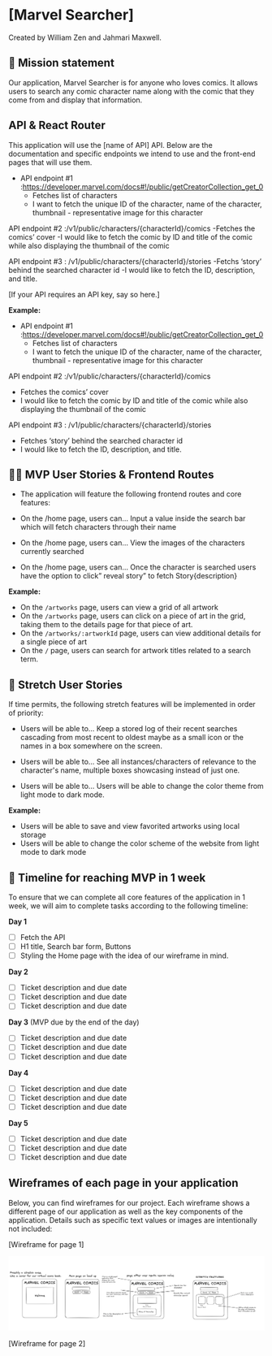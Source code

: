 # [Marvel Searcher]

Created by William Zen and Jahmari Maxwell.

## 🚀 Mission statement

Our application, Marvel Searcher is for anyone who loves comics. It allows users to search any comic character name along with the comic that they come from and display that information.

## API & React Router

This application will use the [name of API] API. Below are the documentation and specific endpoints we intend to use and the front-end pages that will use them.

- API endpoint #1 :https://developer.marvel.com/docs#!/public/getCreatorCollection_get_0
  - Fetches list of characters
  - I want to fetch the unique ID of the character, name of the character, thumbnail - representative image for this character

API endpoint #2 :/v1/public/characters/{characterId}/comics
-Fetches the comics’ cover
-I would like to fetch the comic by ID and title of the comic while also displaying the thumbnail of the comic

API endpoint #3 : /v1/public/characters/{characterId}/stories
-Fetchs ‘story’ behind the searched character id
-I would like to fetch the ID, description, and title.


[If your API requires an API key, say so here.]

**Example:**
- API endpoint #1 :https://developer.marvel.com/docs#!/public/getCreatorCollection_get_0
  - Fetches list of characters
  - I want to fetch the unique ID of the character, name of the character, thumbnail - representative image for this character

API endpoint #2 :/v1/public/characters/{characterId}/comics
- Fetches the comics’ cover
- I would like to fetch the comic by ID and title of the comic while also displaying the thumbnail of the comic

API endpoint #3 : /v1/public/characters/{characterId}/stories
- Fetches ‘story’ behind the searched character id
- I would like to fetch the ID, description, and title.


## 👩‍💻 MVP User Stories & Frontend Routes

* The application will feature the following frontend routes and core features:

* On the /home page, users can…
Input a value inside the search bar which will fetch characters through their name

* On the /home page, users can…
View the images of the characters currently searched

* On the /home page, users can…
Once the character is searched users have the option to click” reveal story” to fetch Story{description}

**Example:**
- On the `/artworks` page, users can view a grid of all artwork
- On the `/artworks` page, users can click on a piece of art in the grid, taking them to the details page for that piece of art.
- On the `/artworks/:artworkId` page, users can view additional details for a single piece of art
- On the `/` page, users can search for artwork titles related to a search term.

## 🤔 Stretch User Stories

If time permits, the following stretch features will be implemented in order of priority:

* Users will be able to…
Keep a stored log of their recent searches cascading from most recent to oldest maybe as a small icon or the names in a box somewhere on the screen.

* Users will be able to…
See all instances/characters of relevance to the character's name, multiple boxes showcasing instead of just one.

* Users will be able to…
Users will be able to change the color theme from light mode to dark mode.


**Example:**
* Users will be able to save and view favorited artworks using local storage
* Users will be able to change the color scheme of the website from light mode to dark mode

## 📆 Timeline for reaching MVP in 1 week

To ensure that we can complete all core features of the application in 1 week, we will aim to complete tasks according to the following timeline:

**Day 1**
- [ ] Fetch the API
- [ ] H1 title, Search bar form, Buttons
- [ ] Styling the Home page with the idea of our wireframe in mind.

**Day 2**
- [ ] Ticket description and due date
- [ ] Ticket description and due date
- [ ] Ticket description and due date

**Day 3** (MVP due by the end of the day)
- [ ] Ticket description and due date
- [ ] Ticket description and due date
- [ ] Ticket description and due date

**Day 4**
- [ ] Ticket description and due date
- [ ] Ticket description and due date
- [ ] Ticket description and due date

**Day 5**
- [ ] Ticket description and due date
- [ ] Ticket description and due date
- [ ] Ticket description and due date

## Wireframes of each page in your application

Below, you can find wireframes for our project. Each wireframe shows a different page of our application as well as the key components of the application. Details such as specific text values or images are intentionally not included:

[Wireframe for page 1]

![alt text](<Marvel Comic Proposal.png>)

[Wireframe for page 2]
